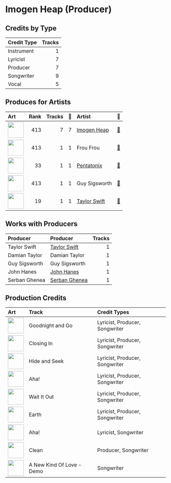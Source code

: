 # Imogen Heap (Producer)

## Credits by Type

| Credit Type | Tracks |
|:---|---:|
| Instrument | 1 |
| Lyricist | 7 |
| Producer | 7 |
| Songwriter | 9 |
| Vocal | 5 |

## Produces for Artists

| Art | Rank | Tracks | 💚 | Artist | 🔗 |
|:---|---:|---:|---:|:---|:---|
| <img src="https://i.scdn.co/image/ab6761610000e5eb0a15baf94edacca0396868b4" alt="" width="50" /> | 413 | 7 | 7 | [Imogen Heap](../../artists/imogen_heap/overview.md) | [🔗](https://open.spotify.com/artist/6Xb4ezwoAQC4516kI89nWz) |
| <img src="https://i.scdn.co/image/ab6761610000e5eb36e26b5e16a105ddc4e238f6" alt="" width="50" /> | 413 | 1 | 1 | Frou Frou | [🔗](https://open.spotify.com/artist/6MUyqmIQ35inLjch0YzIEG) |
| <img src="https://i.scdn.co/image/ab6761610000e5eb746dd598cf914934bd27ed7e" alt="" width="50" /> | 33 | 1 | 1 | [Pentatonix](../../artists/pentatonix/overview.md) | [🔗](https://open.spotify.com/artist/26AHtbjWKiwYzsoGoUZq53) |
| <img src="https://i.scdn.co/image/ab6761610000e5eb9675860a0330f45981e83436" alt="" width="50" /> | 413 | 1 | 1 | Guy Sigsworth | [🔗](https://open.spotify.com/artist/0uQWT7X0I9Y7zM7WWexpAj) |
| <img src="https://i.scdn.co/image/ab6761610000e5ebe672b5f553298dcdccb0e676" alt="" width="50" /> | 19 | 1 | 1 | [Taylor Swift](../../artists/taylor_swift/overview.md) | [🔗](https://open.spotify.com/artist/06HL4z0CvFAxyc27GXpf02) |

## Works with Producers

| Producer | Producer | Tracks |
|:---|:---|---:|
| Taylor Swift | [Taylor Swift](../taylor_swift/overview.md) | 1 |
| Damian Taylor | Damian Taylor | 1 |
| Guy Sigsworth | Guy Sigsworth | 1 |
| John Hanes | [John Hanes](../john_hanes/overview.md) | 1 |
| Serban Ghenea | [Serban Ghenea](../serban_ghenea/overview.md) | 1 |

## Production Credits

| Art | Track | Credit Types |
|:---|:---|:---|
| <img src="https://i.scdn.co/image/ab67616d0000b273866872ba52cf201fc33995cc" alt="" width="50" /> | Goodnight and Go | Lyricist, Producer, Songwriter |
| <img src="https://i.scdn.co/image/ab67616d0000b273866872ba52cf201fc33995cc" alt="" width="50" /> | Closing In | Lyricist, Producer, Songwriter |
| <img src="https://i.scdn.co/image/ab67616d0000b273866872ba52cf201fc33995cc" alt="" width="50" /> | Hide and Seek | Lyricist, Producer, Songwriter |
| <img src="https://i.scdn.co/image/ab67616d0000b27317dc79c9dc42ed849bba7020" alt="" width="50" /> | Aha! | Lyricist, Producer, Songwriter |
| <img src="https://i.scdn.co/image/ab67616d0000b27317dc79c9dc42ed849bba7020" alt="" width="50" /> | Wait It Out | Lyricist, Producer, Songwriter |
| <img src="https://i.scdn.co/image/ab67616d0000b27317dc79c9dc42ed849bba7020" alt="" width="50" /> | Earth | Lyricist, Producer, Songwriter |
| <img src="https://i.scdn.co/image/ab67616d0000b273ad76265e2c01cc533a87df0e" alt="" width="50" /> | Aha! | Lyricist, Songwriter |
| <img src="https://i.scdn.co/image/ab67616d0000b2739abdf14e6058bd3903686148" alt="" width="50" /> | Clean | Producer, Songwriter |
| <img src="https://i.scdn.co/image/ab67616d0000b273d5f3de2d6bacdfe22f1f0d52" alt="" width="50" /> | A New Kind Of Love - Demo | Songwriter |